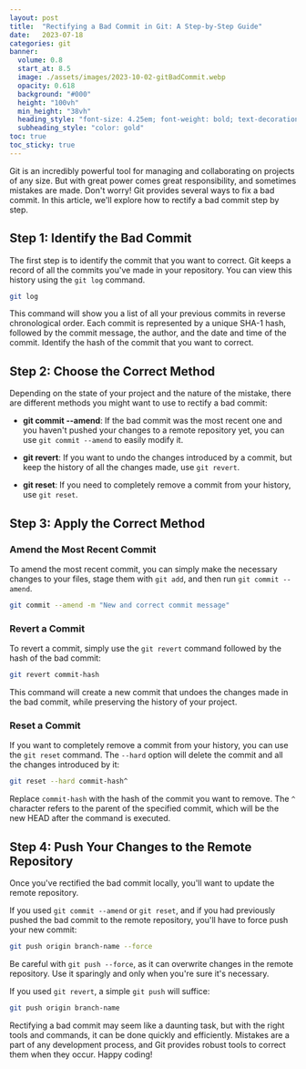 ```yaml
---
layout: post
title:  "Rectifying a Bad Commit in Git: A Step-by-Step Guide"
date:   2023-07-18
categories: git
banner:
  volume: 0.8
  start_at: 8.5
  image: ./assets/images/2023-10-02-gitBadCommit.webp
  opacity: 0.618
  background: "#000"
  height: "100vh"
  min_height: "38vh"
  heading_style: "font-size: 4.25em; font-weight: bold; text-decoration: underline"
  subheading_style: "color: gold"
toc: true
toc_sticky: true
---
```


Git is an incredibly powerful tool for managing and collaborating on projects of any size. But with great power comes great responsibility, and sometimes mistakes are made. Don't worry! Git provides several ways to fix a bad commit. In this article, we'll explore how to rectify a bad commit step by step.

## Step 1: Identify the Bad Commit

The first step is to identify the commit that you want to correct. Git keeps a record of all the commits you've made in your repository. You can view this history using the `git log` command.

```bash
git log
```

This command will show you a list of all your previous commits in reverse chronological order. Each commit is represented by a unique SHA-1 hash, followed by the commit message, the author, and the date and time of the commit. Identify the hash of the commit that you want to correct.

## Step 2: Choose the Correct Method

Depending on the state of your project and the nature of the mistake, there are different methods you might want to use to rectify a bad commit:

- **git commit --amend**: If the bad commit was the most recent one and you haven't pushed your changes to a remote repository yet, you can use `git commit --amend` to easily modify it.
  
- **git revert**: If you want to undo the changes introduced by a commit, but keep the history of all the changes made, use `git revert`.
  
- **git reset**: If you need to completely remove a commit from your history, use `git reset`.

## Step 3: Apply the Correct Method

### Amend the Most Recent Commit

To amend the most recent commit, you can simply make the necessary changes to your files, stage them with `git add`, and then run `git commit --amend`. 

```bash
git commit --amend -m "New and correct commit message"
```

### Revert a Commit

To revert a commit, simply use the `git revert` command followed by the hash of the bad commit:

```bash
git revert commit-hash
```

This command will create a new commit that undoes the changes made in the bad commit, while preserving the history of your project.

### Reset a Commit

If you want to completely remove a commit from your history, you can use the `git reset` command. The `--hard` option will delete the commit and all the changes introduced by it:

```bash
git reset --hard commit-hash^
```

Replace `commit-hash` with the hash of the commit you want to remove. The `^` character refers to the parent of the specified commit, which will be the new HEAD after the command is executed.

## Step 4: Push Your Changes to the Remote Repository

Once you've rectified the bad commit locally, you'll want to update the remote repository. 

If you used `git commit --amend` or `git reset`, and if you had previously pushed the bad commit to the remote repository, you'll have to force push your new commit:

```bash
git push origin branch-name --force
```

Be careful with `git push --force`, as it can overwrite changes in the remote repository. Use it sparingly and only when you're sure it's necessary.

If you used `git revert`, a simple `git push` will suffice:

```bash
git push origin branch-name
```

Rectifying a bad commit may seem like a daunting task, but with the right tools and commands, it can be done quickly and efficiently. Mistakes are a part of any development process, and Git provides robust tools to correct them when they occur. Happy coding!